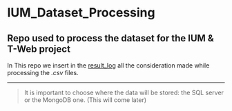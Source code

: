 # IUM_Dataset_Processing
## Repo used to process the dataset for the IUM & T-Web project
In This repo we insert in the [result_log](result_log.ipynb) all the consideration made while processing the *.csv* files.

---
> It is important to choose where the data will be stored: the SQL server or the MongoDB one.
(This will come later)
